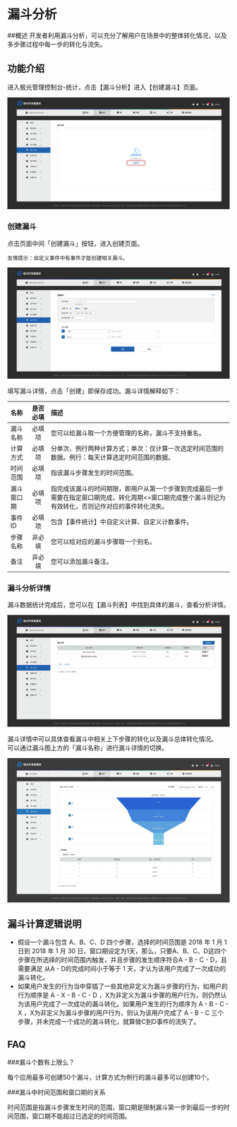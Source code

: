 # 漏斗分析


##概述
开发者利用漏斗分析，可以充分了解用户在场景中的整体转化情况，以及多步骤过程中每一步的转化与流失。


## 功能介绍

进入极光管理控制台-统计，点击【漏斗分析】进入【创建漏斗】页面。

![](image/new_funnel.png)


### 创建漏斗

点击页面中间「创建漏斗」按钮，进入创建页面。

```
友情提示：自定义事件中有事件才能创建相关漏斗。
``` 
![](image/funnel.png)

填写漏斗详情，点击「创建」即保存成功。漏斗详情解释如下：

| 名称 |是否必填| 描述 |
|:-----------|:--------:|:--------------|
| 漏斗名称 | 必填项 |您可以给漏斗取一个方便管理的名称，漏斗不支持重名。 | 
| 计算方式 | 必填项 | 分单次、例行两种计算方式；单次：仅计算一次选定时间范围的数据。例行：每天计算选定时间范围的数据。 |   
| 时间范围 |  必填项 | 指该漏斗步骤发生的时间范围。|  
| 漏斗窗口期 |  必填项 | 指完成该漏斗的时间期限，即用户从第一个步骤到完成最后一步需要在指定窗口期完成，转化周期<=窗口期完成整个漏斗则记为有效转化，否则记作对应的事件转化流失。|
| 事件ID |  必填项 | 包含【事件统计】中自定义计算、自定义计数事件。 | 
| 步骤名称 | 非必填| 您可以给对应的漏斗步骤取一个别名。|
| 备注 | 非必填 | 您可以添加漏斗备注。 | 
	
### 漏斗分析详情
漏斗数据统计完成后，您可以在【漏斗列表】中找到具体的漏斗，查看分析详情。

![](image/funnel_lists.png)

漏斗详情中可以具体查看漏斗中相关上下步骤的转化以及漏斗总体转化情况。    
可以通过漏斗图上方的「漏斗名称」进行漏斗详情的切换。

![](image/funnel_details.png)

	



## 漏斗计算逻辑说明

+ 假设一个漏斗包含 A、B、C、D 四个步骤，选择的时间范围是 2018 年 1 月 1 日到 2018 年 1 月 30 日，窗口期设定为1天，那么，只要A、B、C、D这四个步骤在所选择的时间范围内触发，并且步骤的发生顺序符合A - B - C - D，且需要满足 从A - D的完成时间小于等于 1 天，才认为该用户完成了一次成功的漏斗转化。
+ 如果用户发生的行为当中穿插了一些其他非定义为漏斗步骤的行为，如用户的行为顺序是 A - X - B - C - D ，X为非定义为漏斗步骤的用户行为，则仍然认为该用户完成了一次成功的漏斗转化。如果用户发生的行为顺序为 A - B - C - X ，X为非定义为漏斗步骤的用户行为，则认为该用户完成了 A - B - C 三个步骤，并未完成一个成功的漏斗转化，就算做C到D事件的流失了。



## FAQ

###漏斗个数有上限么？

每个应用最多可创建50个漏斗，计算方式为例行的漏斗最多可以创建10个。

###漏斗中时间范围和窗口期的关系

时间范围是指漏斗步骤发生时间的范围，窗口期是限制漏斗第一步到最后一步的时间范围，窗口期不能超过已选定的时间范围。